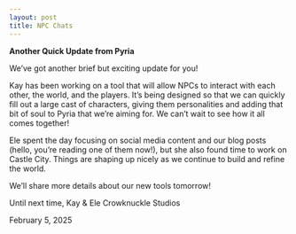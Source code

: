 ```yaml
---
layout: post
title: NPC Chats
---
```


**Another Quick Update from Pyria**

We’ve got another brief but exciting update for you!

Kay has been working on a tool that will allow NPCs to interact with each other, the world, and the players. It’s being designed so that we can quickly fill out a large cast of characters, giving them personalities and adding that bit of soul to Pyria that we’re aiming for. We can’t wait to see how it all comes together!

Ele spent the day focusing on social media content and our blog posts (hello, you’re reading one of them now!), but she also found time to work on Castle City. Things are shaping up nicely as we continue to build and refine the world.

We’ll share more details about our new tools tomorrow!

Until next time,
Kay & Ele
Crowknuckle Studios

February 5, 2025
